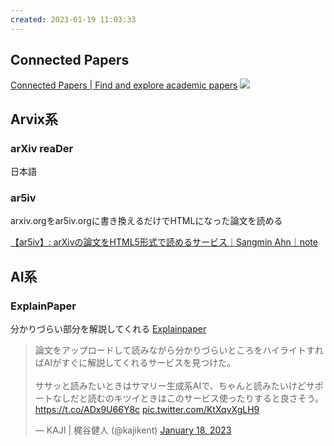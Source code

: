 ```yaml
---
created: 2023-01-19 11:03:33
---
```

## Connected Papers

[Connected Papers | Find and explore academic papers](https://www.connectedpapers.com)
![](https://www.connectedpapers.com/img/ScienceMapping.2218dc18.png)

## Arvix系

### arXiv reaDer

日本語

<!-- cspell:ignore Sangmin Explainpaper tweetdeck KAJI kajikent -->

### ar5iv

arxiv.orgをar5iv.orgに書き換えるだけでHTMLになった論文を読める

[【ar5iv】: arXivの論文をHTML5形式で読めるサービス｜Sangmin Ahn｜note](https://note.com/sangmin/n/n3cb4d25e002e)

## AI系

### ExplainPaper

分かりづらい部分を解説してくれる
[Explainpaper](https://www.explainpaper.com)
<blockquote class="twitter-tweet" data-partner="tweetdeck"><p lang="ja" dir="ltr">論文をアップロードして読みながら分かりづらいところをハイライトすればAIがすぐに解説してくれるサービスを見つけた。<br><br>ササッと読みたいときはサマリー生成系AIで、ちゃんと読みたいけどサポートなしだと読むのキツイときはこのサービス使ったりすると良さそう。<a href="https://t.co/ADx9U66Y8c">https://t.co/ADx9U66Y8c</a> <a href="https://t.co/KtXqvXgLH9">pic.twitter.com/KtXqvXgLH9</a></p>&mdash; KAJI | 梶谷健人 (@kajikent) <a href="https://twitter.com/kajikent/status/1615725589704609793?ref_src=twsrc%5Etfw">January 18, 2023</a></blockquote>
<script async src="https://platform.twitter.com/widgets.js" charset="utf-8"></script>
